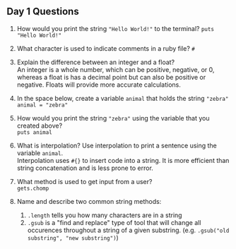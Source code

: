## Day 1 Questions

1. How would you print the string `"Hello World!"` to the terminal?
   `puts "Hello World!"`

1. What character is used to indicate comments in a ruby file?
   `#`

1. Explain the difference between an integer and a float?  
   An integer is a whole number, which can be positive, negative, or 0, whereas a float is has a decimal point but can also be positive or negative. Floats will provide more accurate calculations.

1. In the space below, create a variable `animal` that holds the string `"zebra"`  
   `animal = "zebra"`

1. How would you print the string `"zebra"` using the variable that you created above?  
   `puts animal`

1. What is interpolation? Use interpolation to print a sentence using the variable `animal`.  
   Interpolation uses `#{}` to insert code into a string. It is more efficient than string concatenation and is less prone to error.

1. What method is used to get input from a user?  
   `gets.chomp`

1. Name and describe two common string methods:  
   1. `.length` tells you how many characters are in a string
   2. `.gsub` is a "find and replace" type of tool that will change all occurences throughout a string of a given substring. (e.g. `.gsub("old substring", "new substring")`)
